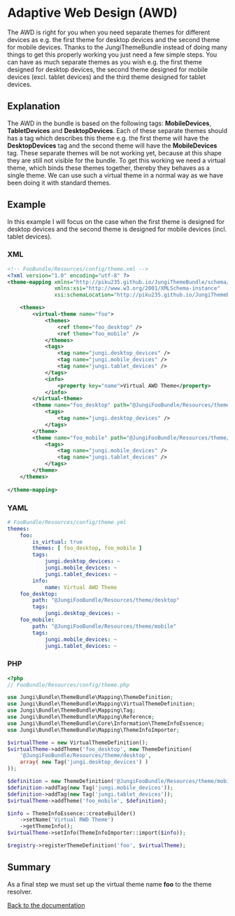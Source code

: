 Adaptive Web Design (AWD)
=========================

The AWD is right for you when you need separate themes for different devices as e.g. the first theme for desktop devices
and the second theme for mobile devices. Thanks to the JungiThemeBundle instead of doing many things to get this properly
working you just need a few simple steps. You can have as much separate themes as you wish e.g. the first theme designed
for desktop devices, the second theme designed for mobile devices (excl. tablet devices) and the third theme designed for
tablet devices.

Explanation
-----------

The AWD in the bundle is based on the following tags: **MobileDevices**, **TabletDevices** and **DesktopDevices**. Each 
of these separate themes should has a tag which describes this theme e.g. the first theme will have the **DesktopDevices** 
tag and the second theme will have the **MobileDevices** tag. These separate themes will be not working yet, because at 
this shape they are still not visible for the bundle. To get this working we need a virtual theme, which binds these themes
together, thereby they behaves as a single theme. We can use such a virtual theme in a normal way as we have been doing
it with standard themes.

Example
-------

In this example I will focus on the case when the first theme is designed for desktop devices and the second theme is
designed for mobile devices (incl. tablet devices).

### XML

```xml
<!-- FooBundle/Resources/config/theme.xml -->
<?xml version="1.0" encoding="utf-8" ?>
<theme-mapping xmlns="http://piku235.github.io/JungiThemeBundle/schema/theme-mapping"
               xmlns:xsi="http://www.w3.org/2001/XMLSchema-instance"
               xsi:schemaLocation="http://piku235.github.io/JungiThemeBundle/schema/theme-mapping https://raw.githubusercontent.com/piku235/JungiThemeBundle/master/Mapping/Loader/schema/theme-1.0.xsd">

    <themes>
        <virtual-theme name="foo">
            <themes>
                <ref theme="foo_desktop" />
                <ref theme="foo_mobile" />
            </themes>
            <tags>
                <tag name="jungi.desktop_devices" />
                <tag name="jungi.mobile_devices" />
                <tag name="jungi.tablet_devices" />
            </tags>
            <info>
                <property key="name">Virtual AWD Theme</property>
            </info>
        </virtual-theme>
        <theme name="foo_desktop" path="@JungiFooBundle/Resources/theme/desktop">
            <tags>
                <tag name="jungi.desktop_devices" />
            </tags>
        </theme>
        <theme name="foo_mobile" path="@JungiFooBundle/Resources/theme/mobile">
            <tags>
                <tag name="jungi.mobile_devices" />
                <tag name="jungi.tablet_devices" />
            </tags>
        </theme>
    </themes>
    
</theme-mapping>
```

### YAML

```yml
# FooBundle/Resources/config/theme.yml
themes:
    foo:
        is_virtual: true
        themes: [ foo_desktop, foo_mobile ]
        tags:
            jungi.desktop_devices: ~
            jungi.mobile_devices: ~
            jungi.tablet_devices: ~
        info:
            name: Virtual AWD Theme
    foo_desktop:
        path: "@JungiFooBundle/Resources/theme/desktop"
        tags:
            jungi.desktop_devices: ~
    foo_mobile:
        path: "@JungiFooBundle/Resources/theme/mobile"
        tags:
            jungi.mobile_devices: ~
            jungi.tablet_devices: ~

```

### PHP

```php
<?php
// FooBundle/Resources/config/theme.php

use Jungi\Bundle\ThemeBundle\Mapping\ThemeDefinition;
use Jungi\Bundle\ThemeBundle\Mapping\VirtualThemeDefinition;
use Jungi\Bundle\ThemeBundle\Mapping\Tag;
use Jungi\Bundle\ThemeBundle\Mapping\Reference;
use Jungi\Bundle\ThemeBundle\Core\Information\ThemeInfoEssence;
use Jungi\Bundle\ThemeBundle\Mapping\ThemeInfoImporter;

$virtualTheme = new VirtualThemeDefinition();
$virtualTheme->addTheme('foo_desktop', new ThemeDefinition(
    '@JungiFooBundle/Resources/theme/desktop',
    array( new Tag('jungi.desktop_devices') )
));

$definition = new ThemeDefinition('@JungiFooBundle/Resources/theme/mobile');
$definition->addTag(new Tag('jungi.mobile_devices'));
$definition->addTag(new Tag('jungi.tablet_devices'));
$virtualTheme->addTheme('foo_mobile', $definition);

$info = ThemeInfoEssence::createBuilder()
    ->setName('Virtual RWD Theme')
    ->getThemeInfo();
$virtualTheme->setInfo(ThemeInfoImporter::import($info));   

$registry->registerThemeDefinition('foo', $virtualTheme);
```

Summary
-------

As a final step we must set up the virtual theme name **foo** to the theme resolver.

[Back to the documentation](https://github.com/piku235/JungiThemeBundle/blob/master/Resources/doc/index.md)
